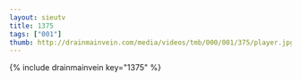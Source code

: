 ```yaml
--- 
layout: sieutv
title: 1375
tags: ["001"]
thumb: http://drainmainvein.com/media/videos/tmb/000/001/375/player.jpg
---
```

{% include drainmainvein key="1375" %} 
